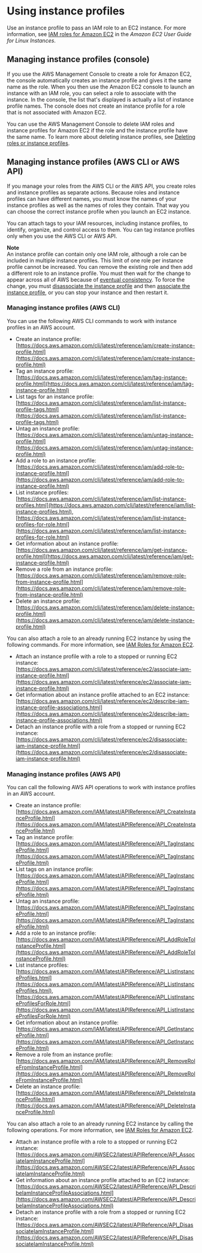 # Using instance profiles<a name="id_roles_use_switch-role-ec2_instance-profiles"></a>

Use an instance profile to pass an IAM role to an EC2 instance\. For more information, see [IAM roles for Amazon EC2](https://docs.aws.amazon.com/AWSEC2/latest/UserGuide/iam-roles-for-amazon-ec2.html) in the *Amazon EC2 User Guide for Linux Instances*\.

## Managing instance profiles \(console\)<a name="instance-profiles-manage-console"></a>

If you use the AWS Management Console to create a role for Amazon EC2, the console automatically creates an instance profile and gives it the same name as the role\. When you then use the Amazon EC2 console to launch an instance with an IAM role, you can select a role to associate with the instance\. In the console, the list that's displayed is actually a list of instance profile names\. The console does not create an instance profile for a role that is not associated with Amazon EC2\.

You can use the AWS Management Console to delete IAM roles and instance profiles for Amazon EC2 if the role and the instance profile have the same name\. To learn more about deleting instance profiles, see [Deleting roles or instance profiles](id_roles_manage_delete.md)\.

## Managing instance profiles \(AWS CLI or AWS API\)<a name="instance-profiles-manage-cli-api"></a>

If you manage your roles from the AWS CLI or the AWS API, you create roles and instance profiles as separate actions\. Because roles and instance profiles can have different names, you must know the names of your instance profiles as well as the names of roles they contain\. That way you can choose the correct instance profile when you launch an EC2 instance\. 

You can attach tags to your IAM resources, including instance profiles, to identify, organize, and control access to them\. You can tag instance profiles only when you use the AWS CLI or AWS API\. 

**Note**  
An instance profile can contain only one IAM role, although a role can be included in multiple instance profiles\. This limit of one role per instance profile cannot be increased\. You can remove the existing role and then add a different role to an instance profile\. You must then wait for the change to appear across all of AWS because of [eventual consistency](https://en.wikipedia.org/wiki/Eventual_consistency)\. To force the change, you must [disassociate the instance profile](https://docs.aws.amazon.com/AWSEC2/latest/APIReference/API_DisassociateIamInstanceProfile.html) and then [associate the instance profile](https://docs.aws.amazon.com/AWSEC2/latest/APIReference/API_AssociateIamInstanceProfile.html), or you can stop your instance and then restart it\. 

### Managing instance profiles \(AWS CLI\)<a name="instance-profiles-manage-cli"></a>

You can use the following AWS CLI commands to work with instance profiles in an AWS account\. 
+ Create an instance profile: [https://docs.aws.amazon.com/cli/latest/reference/iam/create-instance-profile.html](https://docs.aws.amazon.com/cli/latest/reference/iam/create-instance-profile.html)
+ Tag an instance profile: [https://docs.aws.amazon.com/cli/latest/reference/iam/tag-instance-profile.html](https://docs.aws.amazon.com/cli/latest/reference/iam/tag-instance-profile.html)
+ List tags for an instance profile: [https://docs.aws.amazon.com/cli/latest/reference/iam/list-instance-profile-tags.html](https://docs.aws.amazon.com/cli/latest/reference/iam/list-instance-profile-tags.html)
+ Untag an instance profile: [https://docs.aws.amazon.com/cli/latest/reference/iam/untag-instance-profile.html](https://docs.aws.amazon.com/cli/latest/reference/iam/untag-instance-profile.html)
+ Add a role to an instance profile: [https://docs.aws.amazon.com/cli/latest/reference/iam/add-role-to-instance-profile.html](https://docs.aws.amazon.com/cli/latest/reference/iam/add-role-to-instance-profile.html) 
+ List instance profiles: [https://docs.aws.amazon.com/cli/latest/reference/iam/list-instance-profiles.html](https://docs.aws.amazon.com/cli/latest/reference/iam/list-instance-profiles.html), [https://docs.aws.amazon.com/cli/latest/reference/iam/list-instance-profiles-for-role.html](https://docs.aws.amazon.com/cli/latest/reference/iam/list-instance-profiles-for-role.html) 
+ Get information about an instance profile: [https://docs.aws.amazon.com/cli/latest/reference/iam/get-instance-profile.html](https://docs.aws.amazon.com/cli/latest/reference/iam/get-instance-profile.html) 
+ Remove a role from an instance profile: [https://docs.aws.amazon.com/cli/latest/reference/iam/remove-role-from-instance-profile.html](https://docs.aws.amazon.com/cli/latest/reference/iam/remove-role-from-instance-profile.html)
+ Delete an instance profile: [https://docs.aws.amazon.com/cli/latest/reference/iam/delete-instance-profile.html](https://docs.aws.amazon.com/cli/latest/reference/iam/delete-instance-profile.html) 

You can also attach a role to an already running EC2 instance by using the following commands\. For more information, see [IAM Roles for Amazon EC2](https://docs.aws.amazon.com/AWSEC2/latest/UserGuide/iam-roles-for-amazon-ec2.html#attach-iam-role)\.
+ Attach an instance profile with a role to a stopped or running EC2 instance: [https://docs.aws.amazon.com/cli/latest/reference/ec2/associate-iam-instance-profile.html](https://docs.aws.amazon.com/cli/latest/reference/ec2/associate-iam-instance-profile.html) 
+ Get information about an instance profile attached to an EC2 instance: [https://docs.aws.amazon.com/cli/latest/reference/ec2/describe-iam-instance-profile-associations.html](https://docs.aws.amazon.com/cli/latest/reference/ec2/describe-iam-instance-profile-associations.html) 
+ Detach an instance profile with a role from a stopped or running EC2 instance: [https://docs.aws.amazon.com/cli/latest/reference/ec2/disassociate-iam-instance-profile.html](https://docs.aws.amazon.com/cli/latest/reference/ec2/disassociate-iam-instance-profile.html) 

### Managing instance profiles \(AWS API\)<a name="instance-profiles-manage-api"></a>

You can call the following AWS API operations to work with instance profiles in an AWS account\.
+ Create an instance profile: [https://docs.aws.amazon.com/IAM/latest/APIReference/API_CreateInstanceProfile.html](https://docs.aws.amazon.com/IAM/latest/APIReference/API_CreateInstanceProfile.html) 
+ Tag an instance profile: [https://docs.aws.amazon.com/IAM/latest/APIReference/API_TagInstanceProfile.html](https://docs.aws.amazon.com/IAM/latest/APIReference/API_TagInstanceProfile.html) 
+ List tags on an instance profile: [https://docs.aws.amazon.com/IAM/latest/APIReference/API_TagInstanceProfile.html](https://docs.aws.amazon.com/IAM/latest/APIReference/API_TagInstanceProfile.html) 
+ Untag an instance profile: [https://docs.aws.amazon.com/IAM/latest/APIReference/API_TagInstanceProfile.html](https://docs.aws.amazon.com/IAM/latest/APIReference/API_TagInstanceProfile.html) 
+ Add a role to an instance profile: [https://docs.aws.amazon.com/IAM/latest/APIReference/API_AddRoleToInstanceProfile.html](https://docs.aws.amazon.com/IAM/latest/APIReference/API_AddRoleToInstanceProfile.html) 
+ List instance profiles: [https://docs.aws.amazon.com/IAM/latest/APIReference/API_ListInstanceProfiles.html](https://docs.aws.amazon.com/IAM/latest/APIReference/API_ListInstanceProfiles.html), [https://docs.aws.amazon.com/IAM/latest/APIReference/API_ListInstanceProfilesForRole.html](https://docs.aws.amazon.com/IAM/latest/APIReference/API_ListInstanceProfilesForRole.html) 
+ Get information about an instance profile: [https://docs.aws.amazon.com/IAM/latest/APIReference/API_GetInstanceProfile.html](https://docs.aws.amazon.com/IAM/latest/APIReference/API_GetInstanceProfile.html) 
+ Remove a role from an instance profile: [https://docs.aws.amazon.com/IAM/latest/APIReference/API_RemoveRoleFromInstanceProfile.html](https://docs.aws.amazon.com/IAM/latest/APIReference/API_RemoveRoleFromInstanceProfile.html) 
+ Delete an instance profile: [https://docs.aws.amazon.com/IAM/latest/APIReference/API_DeleteInstanceProfile.html](https://docs.aws.amazon.com/IAM/latest/APIReference/API_DeleteInstanceProfile.html) 

You can also attach a role to an already running EC2 instance by calling the following operations\. For more information, see [IAM Roles for Amazon EC2](https://docs.aws.amazon.com/AWSEC2/latest/UserGuide/iam-roles-for-amazon-ec2.html#attach-iam-role)\.
+ Attach an instance profile with a role to a stopped or running EC2 instance: [https://docs.aws.amazon.com/AWSEC2/latest/APIReference/API_AssociateIamInstanceProfile.html](https://docs.aws.amazon.com/AWSEC2/latest/APIReference/API_AssociateIamInstanceProfile.html) 
+ Get information about an instance profile attached to an EC2 instance: [https://docs.aws.amazon.com/AWSEC2/latest/APIReference/API_DescribeIamInstanceProfileAssociations.html](https://docs.aws.amazon.com/AWSEC2/latest/APIReference/API_DescribeIamInstanceProfileAssociations.html) 
+ Detach an instance profile with a role from a stopped or running EC2 instance: [https://docs.aws.amazon.com/AWSEC2/latest/APIReference/API_DisassociateIamInstanceProfile.html](https://docs.aws.amazon.com/AWSEC2/latest/APIReference/API_DisassociateIamInstanceProfile.html) 